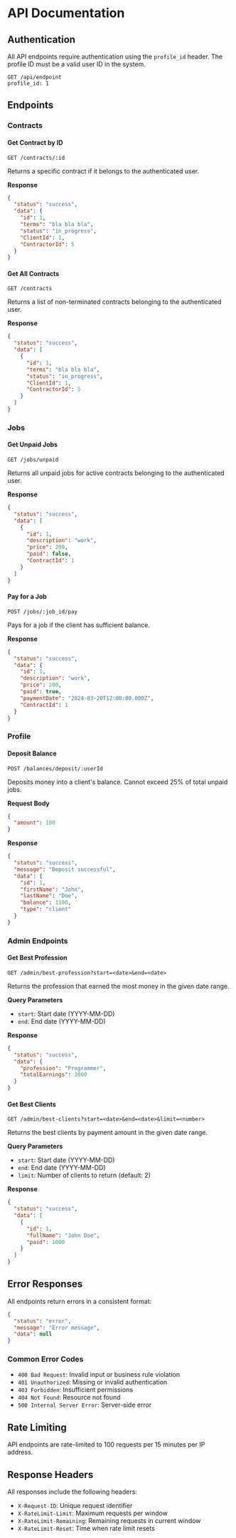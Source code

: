 # API Documentation

## Authentication

All API endpoints require authentication using the `profile_id` header. The profile ID must be a valid user ID in the system.

```http
GET /api/endpoint
profile_id: 1
```

## Endpoints

### Contracts

#### Get Contract by ID
```http
GET /contracts/:id
```

Returns a specific contract if it belongs to the authenticated user.

**Response**
```json
{
  "status": "success",
  "data": {
    "id": 1,
    "terms": "bla bla bla",
    "status": "in_progress",
    "ClientId": 1,
    "ContractorId": 5
  }
}
```

#### Get All Contracts
```http
GET /contracts
```

Returns a list of non-terminated contracts belonging to the authenticated user.

**Response**
```json
{
  "status": "success",
  "data": [
    {
      "id": 1,
      "terms": "bla bla bla",
      "status": "in_progress",
      "ClientId": 1,
      "ContractorId": 5
    }
  ]
}
```

### Jobs

#### Get Unpaid Jobs
```http
GET /jobs/unpaid
```

Returns all unpaid jobs for active contracts belonging to the authenticated user.

**Response**
```json
{
  "status": "success",
  "data": [
    {
      "id": 1,
      "description": "work",
      "price": 200,
      "paid": false,
      "ContractId": 1
    }
  ]
}
```

#### Pay for a Job
```http
POST /jobs/:job_id/pay
```

Pays for a job if the client has sufficient balance.

**Response**
```json
{
  "status": "success",
  "data": {
    "id": 1,
    "description": "work",
    "price": 200,
    "paid": true,
    "paymentDate": "2024-03-20T12:00:00.000Z",
    "ContractId": 1
  }
}
```

### Profile

#### Deposit Balance
```http
POST /balances/deposit/:userId
```

Deposits money into a client's balance. Cannot exceed 25% of total unpaid jobs.

**Request Body**
```json
{
  "amount": 100
}
```

**Response**
```json
{
  "status": "success",
  "message": "Deposit successful",
  "data": {
    "id": 1,
    "firstName": "John",
    "lastName": "Doe",
    "balance": 1100,
    "type": "client"
  }
}
```

### Admin Endpoints

#### Get Best Profession
```http
GET /admin/best-profession?start=<date>&end=<date>
```

Returns the profession that earned the most money in the given date range.

**Query Parameters**
- `start`: Start date (YYYY-MM-DD)
- `end`: End date (YYYY-MM-DD)

**Response**
```json
{
  "status": "success",
  "data": {
    "profession": "Programmer",
    "totalEarnings": 1000
  }
}
```

#### Get Best Clients
```http
GET /admin/best-clients?start=<date>&end=<date>&limit=<number>
```

Returns the best clients by payment amount in the given date range.

**Query Parameters**
- `start`: Start date (YYYY-MM-DD)
- `end`: End date (YYYY-MM-DD)
- `limit`: Number of clients to return (default: 2)

**Response**
```json
{
  "status": "success",
  "data": [
    {
      "id": 1,
      "fullName": "John Doe",
      "paid": 1000
    }
  ]
}
```

## Error Responses

All endpoints return errors in a consistent format:

```json
{
  "status": "error",
  "message": "Error message",
  "data": null
}
```

### Common Error Codes

- `400 Bad Request`: Invalid input or business rule violation
- `401 Unauthorized`: Missing or invalid authentication
- `403 Forbidden`: Insufficient permissions
- `404 Not Found`: Resource not found
- `500 Internal Server Error`: Server-side error

## Rate Limiting

API endpoints are rate-limited to 100 requests per 15 minutes per IP address.

## Response Headers

All responses include the following headers:
- `X-Request-ID`: Unique request identifier
- `X-RateLimit-Limit`: Maximum requests per window
- `X-RateLimit-Remaining`: Remaining requests in current window
- `X-RateLimit-Reset`: Time when rate limit resets 